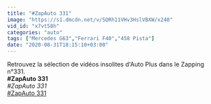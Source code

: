 ```yaml
---
title: "#ZapAuto 331"
image: "https://s1.dmcdn.net/v/SQRh11VHv3HslVBXW/x240"
vid_id: "x7vt58h"
categories: "auto"
tags: ["Mercedes G63","Ferrari F40","458 Pista"]
date: "2020-08-31T18:15:10+03:00"
---
```

Retrouvez la sélection de vidéos insolites d'Auto Plus dans le Zapping n°331.<br><b>#ZapAuto 331</b><br> <i>#ZapAuto 331</i><br> <u>#ZapAuto 331</u>

